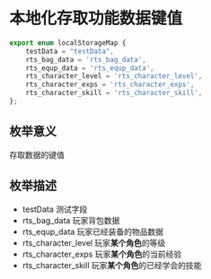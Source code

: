 # 本地化存取功能数据键值

```ts
export enum localStorageMap {
    testData = "testData",
    rts_bag_data = 'rts_bag_data',
    rts_equp_data = 'rts_equp_data',
    rts_character_level = 'rts_character_level',
    rts_character_exps = 'rts_character_exps',
    rts_character_skill = 'rts_character_skill',
};
```

## 枚举意义

存取数据的键值

## 枚举描述

- testData 测试字段
- rts_bag_data 玩家背包数据
- rts_equp_data 玩家已经装备的物品数据
- rts_character_level 玩家**某个角色**的等级
- rts_character_exps 玩家**某个角色**的当前经验
- rts_character_skill 玩家**某个角色**的已经学会的技能